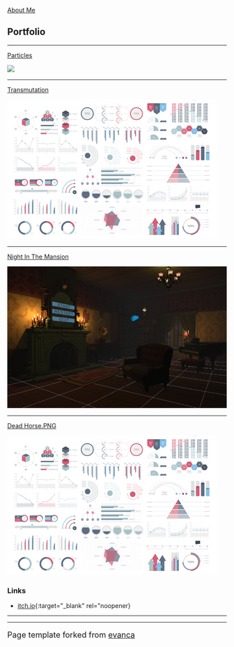 [About Me](about_page.md)

## Portfolio

---

[Particles](particles_page.md)

<img src="images/part_running.gif?raw=true"/>

---
[Transmutation](/pdf/sample_presentation.pdf)

<img src="images/dummy_thumbnail.jpg?raw=true"/>

---
[Night In The Mansion](night_in_the_mansion_page.md)

<img src="images/nitmprof.png?raw=true"/>

---
[Dead Horse.PNG](http://example.com/)

<img src="images/dummy_thumbnail.jpg?raw=true"/>

### Links

- [itch.io](https://itch.io/profile/bumpobampo){:target="_blank" rel="noopener}

---




---
<p style="font-size:18px">Page template forked from <a href="https://github.com/evanca/quick-portfolio">evanca</a></p>
<!-- Remove above link if you don't want to attibute -->
